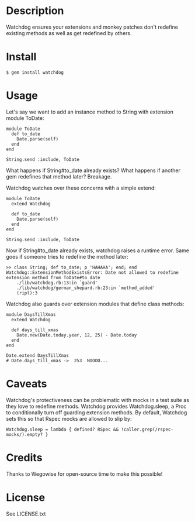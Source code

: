 Description
===========

Watchdog ensures your extensions and monkey patches don't redefine existing methods as well as get redefined by others.

Install
=======

    $ gem install watchdog

Usage
=====

Let's say we want to add an instance method to String with extension module ToDate:

    module ToDate
      def to_date
        Date.parse(self)
      end
    end

    String.send :include, ToDate

What happens if String#to_date already exists? What happens if another gem redefines that method
later? Breakage.

Watchdog watches over these concerns with a simple extend:

    module ToDate
      extend Watchdog

      def to_date
        Date.parse(self)
      end
    end

    String.send :include, ToDate

Now if String#to_date already exists, watchdog raises a runtime error. Same goes if someone tries to
redefine the method later:

    >> class String; def to_date; p 'HAHAHA'; end; end
    Watchdog::ExtensionMethodExistsError: Date not allowed to redefine extension method from ToDate#to_date
        ./lib/watchdog.rb:13:in `guard'
        ./lib/watchdog/german_shepard.rb:23:in `method_added'
        (ripl):3

Watchdog also guards over extension modules that define class methods:


    module DaysTillXmas
      extend Watchdog

      def days_till_xmas
        Date.new(Date.today.year, 12, 25) - Date.today
      end
    end

    Date.extend DaysTillXmas
    # Date.days_till_xmas ->  253  NOOOO...

Caveats
=======

Watchdog's protectiveness can be problematic with mocks in a test suite as they love to redefine
methods. Watchdog provides Watchdog.sleep, a Proc to conditionally turn off guarding extension
methods. By default, Watchdog sets this so that Rspec mocks are allowed to slip by:

    Watchdog.sleep = lambda { defined? RSpec && !caller.grep(/rspec-mocks/).empty? }

Credits
=======

Thanks to Wegowise for open-source time to make this possible!


License
=======

See LICENSE.txt
